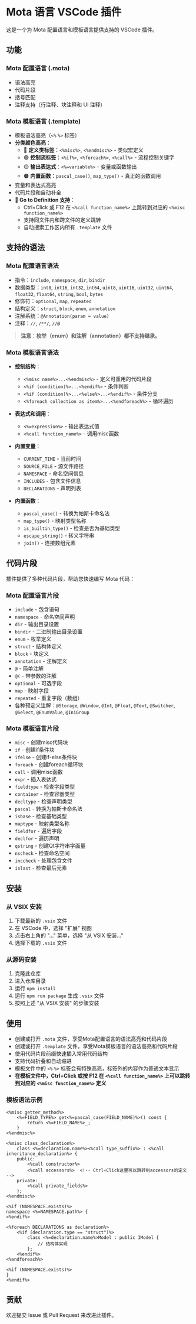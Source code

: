 # Mota 语言 VSCode 插件

这是一个为 Mota 配置语言和模板语言提供支持的 VSCode 插件。

## 功能

### Mota 配置语言 (.mota)
- 语法高亮
- 代码片段
- 括号匹配
- 注释支持（行注释、块注释和 UI 注释）

### Mota 模板语言 (.template)
- 模板语法高亮（`<%` `%>` 标签）
- **分类颜色高亮**：
  - 🔵 **定义类标签**：`<%misc%>`, `<%endmisc%>` - 类似宏定义
  - 🟢 **控制流标签**：`<%if%>`, `<%foreach%>`, `<%call%>` - 流程控制关键字
  - 🟡 **输出表达式**：`<%=variable%>` - 变量或函数输出
  - 🟠 **内置函数**：`pascal_case()`, `map_type()` - 真正的函数调用
- 变量和表达式高亮
- 代码片段和自动补全
- **🎯 Go to Definition 支持**：
  - Ctrl+Click 或 F12 在 `<%call function_name%>` 上跳转到对应的 `<%misc function_name%>`
  - 支持同文件内和跨文件的定义跳转
  - 自动搜索工作区内所有 `.template` 文件

## 支持的语法

### Mota 配置语言语法

- 指令：`include`, `namespace`, `dir`, `bindir`
- 数据类型：`int8`, `int16`, `int32`, `int64`, `uint8`, `uint16`, `uint32`, `uint64`, `float32`, `float64`, `string`, `bool`, `bytes`
- 修饰符：`optional`, `map`, `repeated`
- 结构定义：`struct`, `block`, `enum`, `annotation`
- 注解系统：`@Annotation(param = value)`
- 注释：`//`, `/**/`, `//@`

> **注意：枚举（enum）和注解（annotation）都不支持继承。**

### Mota 模板语言语法

- **控制结构**：
  - `<%misc name%>...<%endmisc%>` - 定义可重用的代码片段
  - `<%if (condition)%>...<%endif%>` - 条件判断
  - `<%if (condition)%>...<%else%>...<%endif%>` - 条件分支
  - `<%foreach collection as item%>...<%endforeach%>` - 循环遍历
  
- **表达式和调用**：
  - `<%=expression%>` - 输出表达式值
  - `<%call function_name%>` - 调用misc函数
  
- **内置变量**：
  - `CURRENT_TIME` - 当前时间
  - `SOURCE_FILE` - 源文件路径
  - `NAMESPACE` - 命名空间信息
  - `INCLUDES` - 包含文件信息
  - `DECLARATIONS` - 声明列表
  
- **内置函数**：
  - `pascal_case()` - 转换为帕斯卡命名法
  - `map_type()` - 映射类型名称
  - `is_builtin_type()` - 检查是否为基础类型
  - `escape_string()` - 转义字符串
  - `join()` - 连接数组元素

## 代码片段

插件提供了多种代码片段，帮助您快速编写 Mota 代码：

### Mota 配置语言片段

- `include` - 包含语句
- `namespace` - 命名空间声明
- `dir` - 输出目录设置
- `bindir` - 二进制输出目录设置
- `enum` - 枚举定义
- `struct` - 结构体定义
- `block` - 块定义
- `annotation` - 注解定义
- `@` - 简单注解
- `@(` - 带参数的注解
- `optional` - 可选字段
- `map` - 映射字段
- `repeated` - 重复字段（数组）
- 各种预定义注解：`@Storage`, `@Window`, `@Int`, `@Float`, `@Text`, `@Switcher`, `@Select`, `@EnumValue`, `@IniGroup`

### Mota 模板语言片段

- `misc` - 创建misc代码块
- `if` - 创建if条件块
- `ifelse` - 创建if-else条件块
- `foreach` - 创建foreach循环块
- `call` - 调用misc函数
- `expr` - 插入表达式
- `fieldtype` - 检查字段类型
- `container` - 检查容器类型
- `decltype` - 检查声明类型
- `pascal` - 转换为帕斯卡命名法
- `isbase` - 检查基础类型
- `maptype` - 映射类型名称
- `fieldfor` - 遍历字段
- `declfor` - 遍历声明
- `qstring` - 创建Qt字符串字面量
- `nscheck` - 检查命名空间
- `inccheck` - 处理包含文件
- `islast` - 检查最后元素

## 安装

### 从 VSIX 安装

1. 下载最新的 `.vsix` 文件
2. 在 VSCode 中，选择 "扩展" 视图
3. 点击右上角的 "..." 菜单，选择 "从 VSIX 安装..."
4. 选择下载的 `.vsix` 文件

### 从源码安装

1. 克隆此仓库
2. 进入仓库目录
3. 运行 `npm install`
4. 运行 `npm run package` 生成 `.vsix` 文件
5. 按照上述 "从 VSIX 安装" 的步骤安装

## 使用

- 创建或打开 `.mota` 文件，享受Mota配置语言的语法高亮和代码片段
- 创建或打开 `.template` 文件，享受Mota模板语言的语法高亮和代码片段
- 使用代码片段前缀快速插入常用代码结构
- 支持代码折叠和自动缩进
- 模板文件中的 `<%` `%>` 标签会有特殊高亮，标签外的内容作为普通文本显示
- **在模板文件中，Ctrl+Click 或按 F12 在 `<%call function_name%>` 上可以跳转到对应的 `<%misc function_name%>` 定义**

### 模板语法示例

```template
<%misc getter_method%>
    <%=FIELD_TYPE%> get<%=pascal_case(FIELD_NAME)%>() const {
        return <%=FIELD_NAME%>_;
    }
<%endmisc%>

<%misc class_declaration%>
    class <%=declaration.name%><%call type_suffix%> : <%call inheritance_declaration%> {
    public:
        <%call constructor%>
        <%call accessors%>  <!-- Ctrl+Click这里可以跳转到accessors的定义 -->
    private:
        <%call private_fields%>
    };
<%endmisc%>

<%if (NAMESPACE.exists)%>
namespace <%=NAMESPACE.path%> {
<%endif%>

<%foreach DECLARATIONS as declaration%>
    <%if (declaration.type == "struct")%>
        class <%=declaration.name%>Model : public IModel {
            // 结构体实现
        };
    <%endif%>
<%endforeach%>

<%if (NAMESPACE.exists)%>
}
<%endif%>
```

## 贡献

欢迎提交 Issue 或 Pull Request 来改进此插件。
